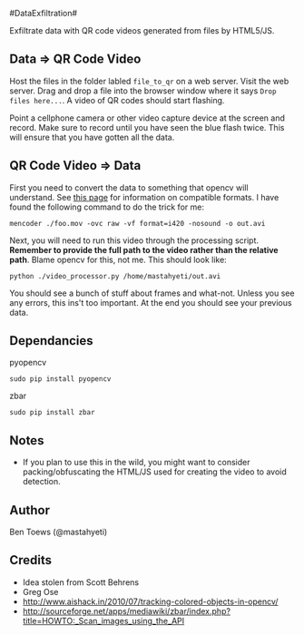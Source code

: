 #DataExfiltration#

Exfiltrate data with QR code videos generated from files by HTML5/JS.

## Data => QR Code Video ##
Host the files in the folder labled `file_to_qr` on a web server. Visit the web server. Drag and drop a file into the browser window where it says `Drop files here...`. A video of QR codes should start flashing.

Point a cellphone camera or other video capture device at the screen and record. Make sure to record until you have seen the blue flash twice. This will ensure that you have gotten all the data.

## QR Code Video => Data ##

First you need to convert the data to something that opencv will understand. See [this page](http://opencv.willowgarage.com/wiki/VideoCodecs) for information on compatible formats. I have found the following command to do the trick for me:

	mencoder ./foo.mov -ovc raw -vf format=i420 -nosound -o out.avi

Next, you will need to run this video through the processing script. **Remember to provide the full path to the video rather than the relative path**. Blame opencv for this, not me. This should look like:

	python ./video_processor.py /home/mastahyeti/out.avi

You should see a bunch of stuff about frames and what-not. Unless you see any errors, this ins't too important. At the end you should see your previous data. 

## Dependancies ##
pyopencv

	sudo pip install pyopencv

zbar

	sudo pip install zbar

## Notes ##

- If you plan to use this in the wild, you might want to consider packing/obfuscating the HTML/JS used for creating the video to avoid detection.

## Author ##

Ben Toews (@mastahyeti)

## Credits ##

- Idea stolen from Scott Behrens
- Greg Ose
- http://www.aishack.in/2010/07/tracking-colored-objects-in-opencv/
- http://sourceforge.net/apps/mediawiki/zbar/index.php?title=HOWTO:_Scan_images_using_the_API

